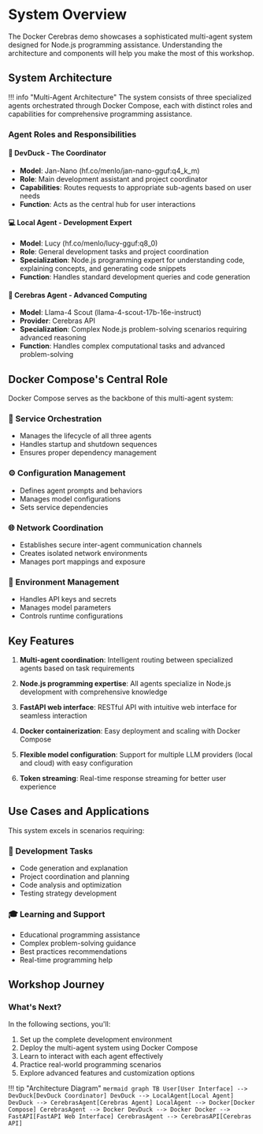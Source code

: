 # System Overview

The Docker Cerebras demo showcases a sophisticated multi-agent system designed for Node.js programming assistance. Understanding the architecture and components will help you make the most of this workshop.

## System Architecture

!!! info "Multi-Agent Architecture"
    The system consists of three specialized agents orchestrated through Docker Compose, each with distinct roles and capabilities for comprehensive programming assistance.

### Agent Roles and Responsibilities

#### 🦆 DevDuck - The Coordinator

- **Model**: Jan-Nano (hf.co/menlo/jan-nano-gguf:q4_k_m)
- **Role**: Main development assistant and project coordinator
- **Capabilities**: Routes requests to appropriate sub-agents based on user needs
- **Function**: Acts as the central hub for user interactions

#### 💻 Local Agent - Development Expert

- **Model**: Lucy (hf.co/menlo/lucy-gguf:q8_0)
- **Role**: General development tasks and project coordination
- **Specialization**: Node.js programming expert for understanding code, explaining concepts, and generating code snippets
- **Function**: Handles standard development queries and code generation

#### 🧠 Cerebras Agent - Advanced Computing

- **Model**: Llama-4 Scout (llama-4-scout-17b-16e-instruct)
- **Provider**: Cerebras API
- **Specialization**: Complex Node.js problem-solving scenarios requiring advanced reasoning
- **Function**: Handles complex computational tasks and advanced problem-solving

## Docker Compose's Central Role

Docker Compose serves as the backbone of this multi-agent system:

### 🚀 Service Orchestration
- Manages the lifecycle of all three agents
- Handles startup and shutdown sequences  
- Ensures proper dependency management

### ⚙️ Configuration Management
- Defines agent prompts and behaviors
- Manages model configurations
- Sets service dependencies

### 🌐 Network Coordination
- Establishes secure inter-agent communication channels
- Creates isolated network environments
- Manages port mappings and exposure

### 🔐 Environment Management
- Handles API keys and secrets
- Manages model parameters
- Controls runtime configurations

## Key Features

1. **Multi-agent coordination**: Intelligent routing between specialized agents based on task requirements

2. **Node.js programming expertise**: All agents specialize in Node.js development with comprehensive knowledge

3. **FastAPI web interface**: RESTful API with intuitive web interface for seamless interaction

4. **Docker containerization**: Easy deployment and scaling with Docker Compose

5. **Flexible model configuration**: Support for multiple LLM providers (local and cloud) with easy configuration

6. **Token streaming**: Real-time response streaming for better user experience

## Use Cases and Applications

This system excels in scenarios requiring:

### 🔧 Development Tasks
- Code generation and explanation
- Project coordination and planning
- Code analysis and optimization
- Testing strategy development

### 🎓 Learning and Support  
- Educational programming assistance
- Complex problem-solving guidance
- Best practices recommendations
- Real-time programming help

## Workshop Journey

### What's Next?

In the following sections, you'll:

1. Set up the complete development environment
2. Deploy the multi-agent system using Docker Compose
3. Learn to interact with each agent effectively
4. Practice real-world programming scenarios
5. Explore advanced features and customization options

!!! tip "Architecture Diagram"
    ```mermaid
    graph TB
        User[User Interface] --> DevDuck[DevDuck Coordinator]
        DevDuck --> LocalAgent[Local Agent]
        DevDuck --> CerebrasAgent[Cerebras Agent]
        LocalAgent --> Docker[Docker Compose]
        CerebrasAgent --> Docker
        DevDuck --> Docker
        Docker --> FastAPI[FastAPI Web Interface]
        CerebrasAgent --> CerebrasAPI[Cerebras API]
    ```
